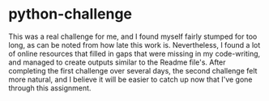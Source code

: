 # python-challenge
This was a real challenge for me, and I found myself fairly stumped for too long, as can be noted from how late this work is. Nevertheless, I found a lot of online resources that filled in gaps that were missing in my code-writing, and managed to create outputs similar to the Readme file's. After completing the first challenge over several days, the second challenge felt more natural, and I believe it will be easier to catch up now that I've gone through this assignment. 
